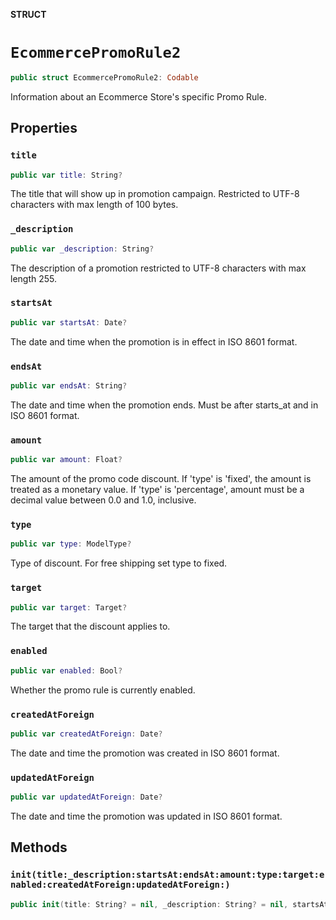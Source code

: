 **STRUCT**

# `EcommercePromoRule2`

```swift
public struct EcommercePromoRule2: Codable
```

Information about an Ecommerce Store&#x27;s specific Promo Rule.

## Properties
### `title`

```swift
public var title: String?
```

The title that will show up in promotion campaign. Restricted to UTF-8 characters with max length of 100 bytes.

### `_description`

```swift
public var _description: String?
```

The description of a promotion restricted to UTF-8 characters with max length 255.

### `startsAt`

```swift
public var startsAt: Date?
```

The date and time when the promotion is in effect in ISO 8601 format.

### `endsAt`

```swift
public var endsAt: String?
```

The date and time when the promotion ends. Must be after starts_at and in ISO 8601 format.

### `amount`

```swift
public var amount: Float?
```

The amount of the promo code discount. If &#x27;type&#x27; is &#x27;fixed&#x27;, the amount is treated as a monetary value. If &#x27;type&#x27; is &#x27;percentage&#x27;, amount must be a decimal value between 0.0 and 1.0, inclusive.

### `type`

```swift
public var type: ModelType?
```

Type of discount. For free shipping set type to fixed.

### `target`

```swift
public var target: Target?
```

The target that the discount applies to.

### `enabled`

```swift
public var enabled: Bool?
```

Whether the promo rule is currently enabled.

### `createdAtForeign`

```swift
public var createdAtForeign: Date?
```

The date and time the promotion was created in ISO 8601 format.

### `updatedAtForeign`

```swift
public var updatedAtForeign: Date?
```

The date and time the promotion was updated in ISO 8601 format.

## Methods
### `init(title:_description:startsAt:endsAt:amount:type:target:enabled:createdAtForeign:updatedAtForeign:)`

```swift
public init(title: String? = nil, _description: String? = nil, startsAt: Date? = nil, endsAt: String? = nil, amount: Float? = nil, type: ModelType? = nil, target: Target? = nil, enabled: Bool? = nil, createdAtForeign: Date? = nil, updatedAtForeign: Date? = nil)
```
